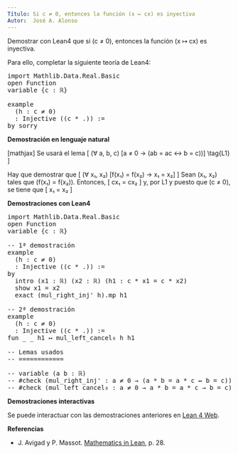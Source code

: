 ```yaml
---
Título: Si c ≠ 0, entonces la función (x ↦ cx) es inyectiva
Autor:  José A. Alonso
---
```


Demostrar con Lean4 que si \(c ≠ 0\), entonces la función \(x ↦ cx\) es inyectiva.

Para ello, completar la siguiente teoría de Lean4:

<pre lang="lean">
import Mathlib.Data.Real.Basic
open Function
variable {c : ℝ}

example
  (h : c ≠ 0)
  : Injective ((c * .)) :=
by sorry
</pre>
<!--more-->

<b>Demostración en lenguaje natural</b>

[mathjax]
Se usará el lema
\[ (∀ a, b, c) [a ≠ 0 → (ab = ac ↔ b = c))] \tag{L1} \]

Hay que demostrar que
\[ (∀ x₁, x₂) [f(x₁) = f(x₂) → x₁ = x₂] \]
Sean \(x₁, x₂\) tales que \(f(x₁) = f(x₂)\). Entonces,
\[ cx₁ = cx₂ \]
y, por L1 y puesto que \(c ≠ 0\), se tiene que
\[ x₁ = x₂ \]

<b>Demostraciones con Lean4</b>

<pre lang="lean">
import Mathlib.Data.Real.Basic
open Function
variable {c : ℝ}

-- 1ª demostración
example
  (h : c ≠ 0)
  : Injective ((c * .)) :=
by
  intro (x1 : ℝ) (x2 : ℝ) (h1 : c * x1 = c * x2)
  show x1 = x2
  exact (mul_right_inj' h).mp h1

-- 2ª demostración
example
  (h : c ≠ 0)
  : Injective ((c * .)) :=
fun _ _ h1 ↦ mul_left_cancel₀ h h1

-- Lemas usados
-- ============

-- variable (a b : ℝ)
-- #check (mul_right_inj' : a ≠ 0 → (a * b = a * c ↔ b = c))
-- #check (mul_left_cancel₀ : a ≠ 0 → a * b = a * c → b = c)
</pre>

<b>Demostraciones interactivas</b>

Se puede interactuar con las demostraciones anteriores en <a href="https://live.lean-lang.org/#url=https://raw.githubusercontent.com/jaalonso/Calculemus2/main/src/Producto_constante_no_nula_es_inyectiva.lean" rel="noopener noreferrer" target="_blank">Lean 4 Web</a>.

<b>Referencias</b>

<ul>
<li> J. Avigad y P. Massot. <a href="https://bit.ly/3U4UjBk">Mathematics in Lean</a>, p. 28.</li>
</ul>
